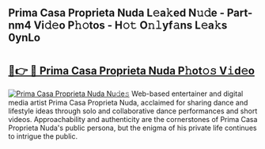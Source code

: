 ## Prima Casa Proprieta Nuda L𝚎a𝚔ed N𝚞𝚍e - Part-nm4 Vi𝚍𝚎o P𝚑𝚘tos - H𝚘𝚝 O𝚗𝚕yf𝚊ns L𝚎a𝚔s 0ynLo

# <h2><a href="http://kfa998.oniu.top/?m=Prima+Casa+Proprieta+Nuda">🔗👉 🔴 Prima Casa Proprieta Nuda P𝚑ot𝚘𝚜 V𝚒d𝚎o</a></h2>

[![Prima Casa Proprieta Nuda Nu𝚍e𝚜](https://i.imgur.com/0qMVB7G.gif)](http://kfa998.oniu.top/?m=Prima+Casa+Proprieta+Nuda)
Web-based entertainer and digital media artist Prima Casa Proprieta Nuda, acclaimed for sharing dance and lifestyle ideas through solo and collaborative dance performances and short videos. Approachability and authenticity are the cornerstones of Prima Casa Proprieta Nuda's public persona, but the enigma of his private life continues to intrigue the public.  

